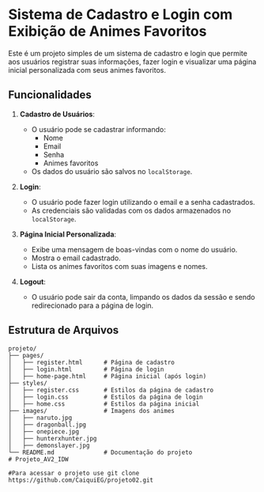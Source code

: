 # Sistema de Cadastro e Login com Exibição de Animes Favoritos

Este é um projeto simples de um sistema de cadastro e login que permite aos usuários registrar suas informações, fazer login e visualizar uma página inicial personalizada com seus animes favoritos.

## Funcionalidades

1. **Cadastro de Usuários**:
   - O usuário pode se cadastrar informando:
     - Nome
     - Email
     - Senha
     - Animes favoritos
   - Os dados do usuário são salvos no `localStorage`.

2. **Login**:
   - O usuário pode fazer login utilizando o email e a senha cadastrados.
   - As credenciais são validadas com os dados armazenados no `localStorage`.

3. **Página Inicial Personalizada**:
   - Exibe uma mensagem de boas-vindas com o nome do usuário.
   - Mostra o email cadastrado.
   - Lista os animes favoritos com suas imagens e nomes.

4. **Logout**:
   - O usuário pode sair da conta, limpando os dados da sessão e sendo redirecionado para a página de login.

## Estrutura de Arquivos

```plaintext
projeto/
├── pages/
│   ├── register.html      # Página de cadastro
│   ├── login.html         # Página de login
│   ├── home-page.html     # Página inicial (após login)
├── styles/
│   ├── register.css       # Estilos da página de cadastro
│   ├── login.css          # Estilos da página de login
│   ├── home.css           # Estilos da página inicial
├── images/                # Imagens dos animes
│   ├── naruto.jpg
│   ├── dragonball.jpg
│   ├── onepiece.jpg
│   ├── hunterxhunter.jpg
│   ├── demonslayer.jpg
└── README.md              # Documentação do projeto
# Projeto_AV2_IDW

#Para acessar o projeto use git clone https://github.com/CaiquiEG/projeto02.git
